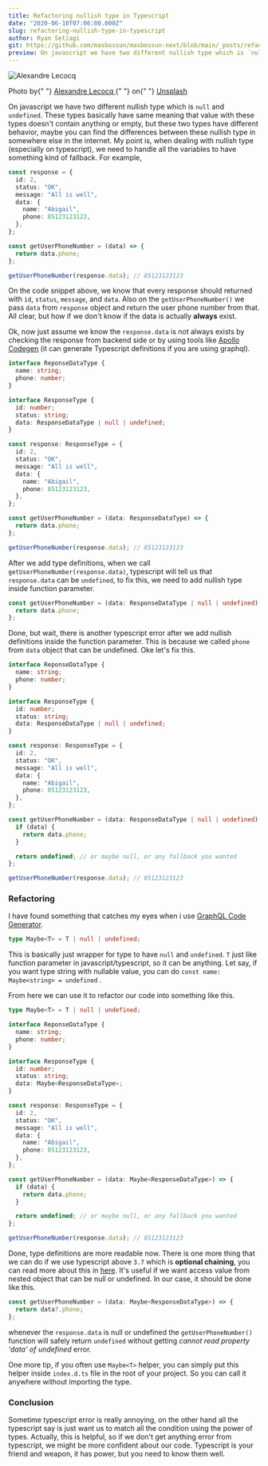```yaml
---
title: Refactoring nullish type in Typescript
date: "2020-06-10T07:06:00.000Z"
slug: refactoring-nullish-type-in-typescript
author: Ryan Setiagi
git: https://github.com/masbossun/masbossun-next/blob/main/_posts/refactoring-nullish-type-in-typescript.mdx
preview: On javascript we have two different nullish type which is `null` and `undefined`. These types basically have same meaning that value with these types doesn't contain anything or empty, but these two types have different behavior.
---
```


![Alexandre Lecocq](https://images.unsplash.com/photo-1571376254030-943e689e6d88?ixid=MnwxMjA3fDB8MHxwaG90by1wYWdlfHx8fGVufDB8fHx8&ixlib=rb-1.2.1&auto=format&fit=crop&w=1266&q=80)

<figcaption>
  Photo by{" "}
  <a href="https://unsplash.com/@alexfromindia?utm_source=unsplash&utm_medium=referral&utm_content=creditCopyText">
    Alexandre Lecocq
  </a>{" "}
  on{" "}
  <a href="https://unsplash.com/s/photos/safe?utm_source=unsplash&utm_medium=referral&utm_content=creditCopyText">
    Unsplash
  </a>
</figcaption>

On javascript we have two different nullish type which is `null` and `undefined`. These types basically have same meaning that value with these types doesn't contain anything or empty, but these two types have different behavior, maybe you can find the differences between these nullish type in somewhere else in the internet. My point is, when dealing with nullish type (especially on typescript), we need to handle all the variables to have something kind of fallback. For example,

```typescript
const response = {
  id: 2,
  status: "OK",
  message: "All is well",
  data: {
    name: "Abigail",
    phone: 85123123123,
  },
};

const getUserPhoneNumber = (data) => {
  return data.phone;
};

getUserPhoneNumber(response.data); // 85123123123
```

On the code snippet above, we know that every response should returned with `id`, `status`, `message`, and `data`. Also on the `getUserPhoneNumber()` we pass `data` from `response` object and return the user phone number from that. All clear, but how if we don't know if the data is actually **always** exist.

Ok, now just assume we know the `response.data` is not always exists by checking the response from backend side or by using tools like [Apollo Codegen](https://github.com/apollographql/apollo-tooling#apollo-clientcodegen-output) (it can generate Typescript definitions if you are using graphql).

```typescript
interface ReponseDataType {
  name: string;
  phone: number;
}

interface ResponseType {
  id: number;
  status: string;
  data: ResponseDataType | null | undefined;
}

const response: ResponseType = {
  id: 2,
  status: "OK",
  message: "All is well",
  data: {
    name: "Abigail",
    phone: 85123123123,
  },
};

const getUserPhoneNumber = (data: ResponseDataType) => {
  return data.phone;
};

getUserPhoneNumber(response.data); // 85123123123
```

After we add type definitions, when we call `getUserPhoneNumber(response.data)`, typescript will tell us that `response.data` can be `undefined`, to fix this, we need to add nullish type inside function parameter.

```typescript
const getUserPhoneNumber = (data: ResponseDataType | null | undefined) => {
  return data.phone;
};
```

Done, but wait, there is another typescript error after we add nullish definitions inside the function parameter. This is because we called `phone` from `data` object that can be undefined. Oke let's fix this.

```typescript
interface ReponseDataType {
  name: string;
  phone: number;
}

interface ResponseType {
  id: number;
  status: string;
  data: ResponseDataType | null | undefined;
}

const response: ResponseType = {
  id: 2,
  status: "OK",
  message: "All is well",
  data: {
    name: "Abigail",
    phone: 85123123123,
  },
};

const getUserPhoneNumber = (data: ResponseDataType | null | undefined) => {
  if (data) {
    return data.phone;
  }

  return undefined; // or maybe null, or any fallback you wanted
};

getUserPhoneNumber(response.data); // 85123123123
```

### Refactoring

I have found something that catches my eyes when i use [GraphQL Code Generator](https://graphql-code-generator.com/).

```typescript
type Maybe<T> = T | null | undefined;
```

This is basically just wrapper for type to have `null` and `undefined`. `T` just like function parameter in javascript/typescript, so it can be anything. Let say, if you want type string with nullable value, you can do `const name: Maybe<string> = undefined` .

From here we can use it to refactor our code into something like this.

```typescript
type Maybe<T> = T | null | undefined;

interface ReponseDataType {
  name: string;
  phone: number;
}

interface ResponseType {
  id: number;
  status: string;
  data: Maybe<ResponseDataType>;
}

const response: ResponseType = {
  id: 2,
  status: "OK",
  message: "All is well",
  data: {
    name: "Abigail",
    phone: 85123123123,
  },
};

const getUserPhoneNumber = (data: Maybe<ResponseDataType>) => {
  if (data) {
    return data.phone;
  }

  return undefined; // or maybe null, or any fallback you wanted
};

getUserPhoneNumber(response.data); // 85123123123
```

Done, type definitions are more readable now. There is one more thing that we can do if we use typescript above `3.7` which is **optional chaining**, you can read more about this in [here](https://www.typescriptlang.org/docs/handbook/release-notes/typescript-3-7.html). It's useful if we want access value from nested object that can be null or undefined. In our case, it should be done like this.

```typescript
const getUserPhoneNumber = (data: Maybe<ResponseDataType>) => {
  return data?.phone;
};
```

whenever the `response.data` is null or undefined the `getUserPhoneNumber()` function will safely return `undefined` without getting _cannot read property 'data' of undefined_ error.

One more tip, if you often use `Maybe<T>` helper, you can simply put this helper inside `index.d.ts` file in the root of your project. So you can call it anywhere without importing the type.

### Conclusion

Sometime typescript error is really annoying, on the other hand all the typescript say is just want us to match all the condition using the power of types. Actually, this is helpful, so if we don't get anything error from typescript, we might be more confident about our code. Typescript is your friend and weapon, it has power, but you need to know them well.
